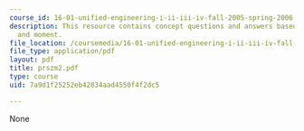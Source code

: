 ```yaml
---
course_id: 16-01-unified-engineering-i-ii-iii-iv-fall-2005-spring-2006
description: This resource contains concept questions and answers based on forces
  and moment.
file_location: /coursemedia/16-01-unified-engineering-i-ii-iii-iv-fall-2005-spring-2006/7a9d1f25252eb42834aad4550f4f2dc5_prszm2.pdf
file_type: application/pdf
layout: pdf
title: prszm2.pdf
type: course
uid: 7a9d1f25252eb42834aad4550f4f2dc5

---
```

None